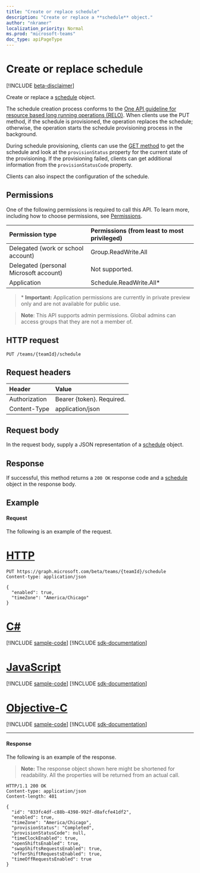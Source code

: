 ```yaml
---
title: "Create or replace schedule"
description: "Create or replace a **schedule** object."
author: "nkramer"
localization_priority: Normal
ms.prod: "microsoft-teams"
doc_type: apiPageType
---
```


# Create or replace schedule

[!INCLUDE [beta-disclaimer](../../includes/beta-disclaimer.md)]

Create or replace a [schedule](../resources/schedule.md) object.

The schedule creation process conforms to the [One API guideline for resource based long running operations (RELO)](https://github.com/Microsoft/api-guidelines/blob/master/Guidelines.md#131-resource-based-long-running-operations-relo).
When clients use the PUT method, if the schedule is provisioned, the operation replaces the schedule; otherwise, the operation starts the schedule provisioning process in the background.

During schedule provisioning, clients can use the [GET method](schedule-get.md) to get the schedule and look at the `provisionStatus` property for the current state of the provisioning. If the provisioning failed, clients can get additional information from the `provisionStatusCode` property.

Clients can also inspect the configuration of the schedule.


## Permissions

One of the following permissions is required to call this API. To learn more, including how to choose permissions, see [Permissions](/graph/permissions-reference).

|Permission type      | Permissions (from least to most privileged)              |
|:--------------------|:---------------------------------------------------------|
|Delegated (work or school account) | Group.ReadWrite.All    |
|Delegated (personal Microsoft account) | Not supported.    |
|Application | Schedule.ReadWrite.All* |

>\* **Important:** Application permissions are currently in private preview only and are not available for public use.

> **Note**: This API supports admin permissions. Global admins can access groups that they are not a member of.

## HTTP request

<!-- { "blockType": "ignored" } -->

```http
PUT /teams/{teamId}/schedule
```

## Request headers

| Header       | Value |
|:---------------|:--------|
| Authorization  | Bearer {token}. Required.  |
| Content-Type  | application/json  |

## Request body

In the request body, supply a JSON representation of a [schedule](../resources/schedule.md) object.

## Response

If successful, this method returns a `200 OK` response code and a [schedule](../resources/schedule.md) object in the response body.

## Example

#### Request

The following is an example of the request.

# [HTTP](#tab/http)
<!-- {
  "blockType": "request",
  "name": "team-put-schedule"
}-->
```http
PUT https://graph.microsoft.com/beta/teams/{teamId}/schedule
Content-type: application/json

{
  "enabled": true,
  "timeZone": "America/Chicago"
}
```
# [C#](#tab/csharp)
[!INCLUDE [sample-code](../includes/snippets/csharp/team-put-schedule-csharp-snippets.md)]
[!INCLUDE [sdk-documentation](../includes/snippets/snippets-sdk-documentation-link.md)]

# [JavaScript](#tab/javascript)
[!INCLUDE [sample-code](../includes/snippets/javascript/team-put-schedule-javascript-snippets.md)]
[!INCLUDE [sdk-documentation](../includes/snippets/snippets-sdk-documentation-link.md)]

# [Objective-C](#tab/objc)
[!INCLUDE [sample-code](../includes/snippets/objc/team-put-schedule-objc-snippets.md)]
[!INCLUDE [sdk-documentation](../includes/snippets/snippets-sdk-documentation-link.md)]

---


#### Response

The following is an example of the response. 

>**Note:** The response object shown here might be shortened for readability. All the properties will be returned from an actual call.
<!-- {
  "blockType": "response",
  "truncated": true,
  "@odata.type": "microsoft.graph.schedule"
} -->

```http
HTTP/1.1 200 OK
Content-type: application/json
Content-length: 401

{
  "id": "833fc4df-c88b-4398-992f-d8afcfe41df2",
  "enabled": true,
  "timeZone": "America/Chicago",
  "provisionStatus": "Completed",
  "provisionStatusCode": null,
  "timeClockEnabled": true,
  "openShiftsEnabled": true,
  "swapShiftsRequestsEnabled": true,
  "offerShiftRequestsEnabled": true,
  "timeOffRequestsEnabled": true
}
```

<!-- uuid: 8fcb5dbc-d5aa-4681-8e31-b001d5168d79
2015-10-25 14:57:30 UTC -->
<!--
{
  "type": "#page.annotation",
  "description": "Creates or replaces the schedule",
  "keywords": "",
  "section": "documentation",
  "tocPath": "",
  "suppressions": [
  ]
}
-->
